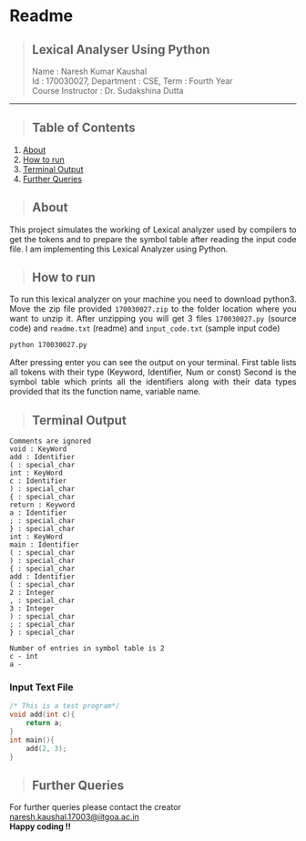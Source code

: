 # **Readme**
>## **Lexical Analyser Using Python**
> Name : Naresh Kumar Kaushal  
> Id : 170030027, Department : CSE, Term : Fourth Year  
> Course Instructor : Dr. Sudakshina Dutta
***

>## Table of Contents
1. [About](#about)
2. [How to run](#how-to-run)
3. [Terminal Output](#terminal-output)
4. [Further Queries](#further-queries)

>## About  
<div style="text-align: justify">

This project simulates the working of Lexical analyzer used by compilers to get the tokens and to prepare the symbol table after reading the input code file. I am implementing this Lexical Analyzer using Python.

</div>

>## How to run
<div style="text-align: justify">

To run this lexical analyzer on your machine you need to download python3. Move the zip file provided `170030027.zip` to the folder location where you want to unzip it. After unzipping you will get 3 files `170030027.py` (source code) and `readme.txt` (readme) and `input_code.txt` (sample input code) 

</div>

```bash
python 170030027.py
```  
<div style="text-align: justify">  

After pressing enter you can see the output on your terminal. First table lists all tokens with their type (Keyword, Identifier, Num or const) Second is the symbol table which prints all the identifiers along with their data types provided that its the function name, variable name.

</div>  

>## Terminal Output

```Shell
Comments are ignored
void : KeyWord
add : Identifier
( : special_char
int : KeyWord
c : Identifier
) : special_char
{ : special_char
return : Keyword
a : Identifier
; : special_char
} : special_char
int : KeyWord
main : Identifier
( : special_char
) : special_char
{ : special_char
add : Identifier
( : special_char
2 : Integer
, : special_char
3 : Integer
) : special_char
; : special_char
} : special_char

Number of entries in symbol table is 2
c - int
a -
```
### Input Text File

```cpp
/* This is a test program*/
void add(int c){
    return a;
}
int main(){
    add(2, 3);
}
```

>## Further Queries

For further queries please contact the creator <naresh.kaushal.17003@iitgoa.ac.in>  
**Happy coding !!**




